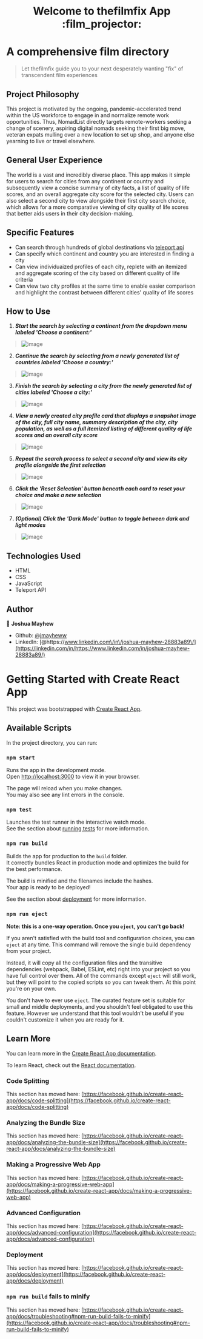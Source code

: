 <h1 align="center">Welcome to thefilmfix App :film_projector:</h1>
<p>

# A comprehensive film directory

> Let thefilmfix guide you to your next desperately wanting "fix" of transcendent film experiences

## Project Philosophy

This project is motivated by the ongoing, pandemic-accelerated trend within the US workforce to engage in and normalize remote work opportunities. Thus, NomadList directly targets remote-workers seeking a change of scenery, aspiring digital nomads seeking their first big move, veteran expats mulling over a new location to set up shop, and anyone else yearning to live or travel elsewhere.

## General User Experience

The world is a vast and incredibly diverse place. This app makes it simple for users to search for cities from any continent or country and subsequently view a concise summary of city facts, a list of quality of life scores, and an overall aggregate city score for the selected city. Users can also select a second city to view alongside their first city search choice, which allows for a more comparative viewing of city quality of life scores that better aids users in their city decision-making.

## Specific Features

- Can search through hundreds of global destinations via [teleport api](https://developers.teleport.org/)
- Can specify which continent and country you are interested in finding a city
- Can view individuaized profiles of each city, replete with an itemized and aggregate scoring of the city based on different quality of life criteria
- Can view two city profiles at the same time to enable easier comparison and highlight the contrast between different cities' quality of life scores

## How to Use

1. **_Start the search by selecting a continent from the dropdown menu labeled 'Choose a continent:'_**

> ![image](./images/Markdown/continentgif.gif)

2. **_Continue the search by selecting from a newly generated list of countries labeled 'Choose a country:'_**

> ![image](./images/Markdown/countryselection.gif)

3. **_Finish the search by selecting a city from the newly generated list of cities labeled 'Choose a city:'_**

> ![image](./images/Markdown/cityselction.gif)

4. **_View a newly created city profile card that displays a snapshot image of the city, full city name, summary description of the city, city population, as well as a full itemized listing of different quality of life scores and an overall city score_**

> ![image](./images/Markdown/citycard.gif)

5. **_Repeat the search process to select a second city and view its city profile alongside the first selection_**

> ![image](./images/Markdown/secondcity.gif)

6. **_Click the 'Reset Selection' button beneath each card to reset your choice and make a new selection_**

> ![image](./images/Markdown/resetchoice.gif)

7. **_(Optional) Click the 'Dark Mode' button to toggle between dark and light modes_**

> ![image](./images/Markdown/darkmodegif.gif)

## Technologies Used

- HTML
- CSS
- JavaScript
- Teleport API

</p>

## Author

👤 **Joshua Mayhew**

- Github: [@jmayheww](https://github.com/jmayheww)
- LinkedIn: [@https:\/\/www.linkedin.com\/in\/joshua-mayhew-28883a89\/](https://linkedin.com/in/https://www.linkedin.com/in/joshua-mayhew-28883a89/)

# Getting Started with Create React App

This project was bootstrapped with [Create React App](https://github.com/facebook/create-react-app).

## Available Scripts

In the project directory, you can run:

### `npm start`

Runs the app in the development mode.\
Open [http://localhost:3000](http://localhost:3000) to view it in your browser.

The page will reload when you make changes.\
You may also see any lint errors in the console.

### `npm test`

Launches the test runner in the interactive watch mode.\
See the section about [running tests](https://facebook.github.io/create-react-app/docs/running-tests) for more information.

### `npm run build`

Builds the app for production to the `build` folder.\
It correctly bundles React in production mode and optimizes the build for the best performance.

The build is minified and the filenames include the hashes.\
Your app is ready to be deployed!

See the section about [deployment](https://facebook.github.io/create-react-app/docs/deployment) for more information.

### `npm run eject`

**Note: this is a one-way operation. Once you `eject`, you can't go back!**

If you aren't satisfied with the build tool and configuration choices, you can `eject` at any time. This command will remove the single build dependency from your project.

Instead, it will copy all the configuration files and the transitive dependencies (webpack, Babel, ESLint, etc) right into your project so you have full control over them. All of the commands except `eject` will still work, but they will point to the copied scripts so you can tweak them. At this point you're on your own.

You don't have to ever use `eject`. The curated feature set is suitable for small and middle deployments, and you shouldn't feel obligated to use this feature. However we understand that this tool wouldn't be useful if you couldn't customize it when you are ready for it.

## Learn More

You can learn more in the [Create React App documentation](https://facebook.github.io/create-react-app/docs/getting-started).

To learn React, check out the [React documentation](https://reactjs.org/).

### Code Splitting

This section has moved here: [https://facebook.github.io/create-react-app/docs/code-splitting](https://facebook.github.io/create-react-app/docs/code-splitting)

### Analyzing the Bundle Size

This section has moved here: [https://facebook.github.io/create-react-app/docs/analyzing-the-bundle-size](https://facebook.github.io/create-react-app/docs/analyzing-the-bundle-size)

### Making a Progressive Web App

This section has moved here: [https://facebook.github.io/create-react-app/docs/making-a-progressive-web-app](https://facebook.github.io/create-react-app/docs/making-a-progressive-web-app)

### Advanced Configuration

This section has moved here: [https://facebook.github.io/create-react-app/docs/advanced-configuration](https://facebook.github.io/create-react-app/docs/advanced-configuration)

### Deployment

This section has moved here: [https://facebook.github.io/create-react-app/docs/deployment](https://facebook.github.io/create-react-app/docs/deployment)

### `npm run build` fails to minify

This section has moved here: [https://facebook.github.io/create-react-app/docs/troubleshooting#npm-run-build-fails-to-minify](https://facebook.github.io/create-react-app/docs/troubleshooting#npm-run-build-fails-to-minify)
